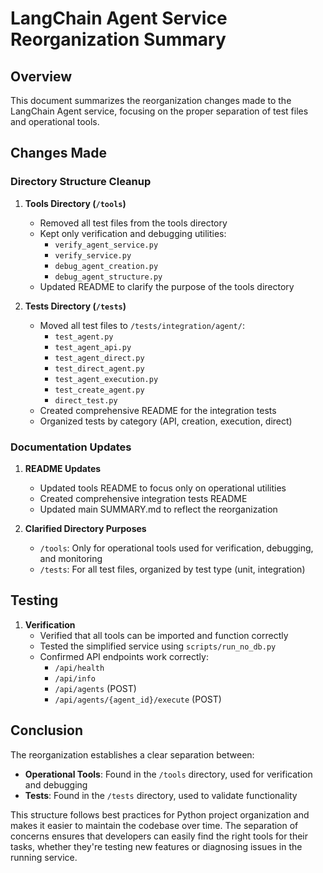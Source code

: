 # LangChain Agent Service Reorganization Summary

## Overview

This document summarizes the reorganization changes made to the LangChain Agent service, focusing on the proper separation of test files and operational tools.

## Changes Made

### Directory Structure Cleanup

1. **Tools Directory (`/tools`)**
   - Removed all test files from the tools directory
   - Kept only verification and debugging utilities:
     - `verify_agent_service.py`
     - `verify_service.py`
     - `debug_agent_creation.py`
     - `debug_agent_structure.py`
   - Updated README to clarify the purpose of the tools directory

2. **Tests Directory (`/tests`)**
   - Moved all test files to `/tests/integration/agent/`:
     - `test_agent.py`
     - `test_agent_api.py`
     - `test_agent_direct.py`
     - `test_direct_agent.py`
     - `test_agent_execution.py`
     - `test_create_agent.py`
     - `direct_test.py`
   - Created comprehensive README for the integration tests
   - Organized tests by category (API, creation, execution, direct)

### Documentation Updates

1. **README Updates**
   - Updated tools README to focus only on operational utilities
   - Created comprehensive integration tests README
   - Updated main SUMMARY.md to reflect the reorganization

2. **Clarified Directory Purposes**
   - `/tools`: Only for operational tools used for verification, debugging, and monitoring
   - `/tests`: For all test files, organized by test type (unit, integration)

## Testing

1. **Verification**
   - Verified that all tools can be imported and function correctly
   - Tested the simplified service using `scripts/run_no_db.py`
   - Confirmed API endpoints work correctly:
     - `/api/health`
     - `/api/info`
     - `/api/agents` (POST)
     - `/api/agents/{agent_id}/execute` (POST)

## Conclusion

The reorganization establishes a clear separation between:
- **Operational Tools**: Found in the `/tools` directory, used for verification and debugging
- **Tests**: Found in the `/tests` directory, used to validate functionality

This structure follows best practices for Python project organization and makes it easier to maintain the codebase over time. The separation of concerns ensures that developers can easily find the right tools for their tasks, whether they're testing new features or diagnosing issues in the running service. 